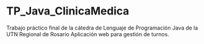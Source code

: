 # TP_Java_ClinicaMedica
Trabajo práctico final de la cátedra de Lenguaje de Programación Java de la UTN Regional de Rosario 
Aplicación web para gestión de turnos.
